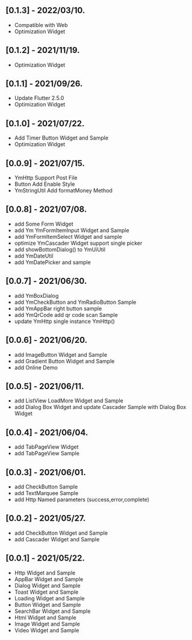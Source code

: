## [0.1.3] - 2022/03/10.
* Compatible with Web
* Optimization Widget

## [0.1.2] - 2021/11/19.
* Optimization Widget  

## [0.1.1] - 2021/09/26.
* Update Flutter 2.5.0  
* Optimization Widget  

## [0.1.0] - 2021/07/22.
* Add Timer Button Widget and Sample  
* Optimization Widget  

## [0.0.9] - 2021/07/15.
* YmHttp Support Post File  
* Button Add Enable Style  
* YmStringUtil Add formatMoney Method  

## [0.0.8] - 2021/07/08.  
* add Some Form Widget  
* add Ym YmFormItemInput Widget and Sample  
* add YmFormItemSelect Widget and sample  
* optimize YmCascader Widget support single picker  
* add showBottomDialog()  to YmUiUtil  
* add YmDateUtil  
* add YmDatePicker and sample  

## [0.0.7] - 2021/06/30.
* add YmBoxDialog  
* add YmCheckButton and YmRadioButton Sample  
* add YmAppBar right button sample  
* add YmQrCode add qr code scan Sample  
* update YmHttp single instance YmHttp()  

## [0.0.6] - 2021/06/20.
* add ImageButton Widget and Sample  
* add Gradient Button Widget and Sample  
* add Online Demo  

## [0.0.5] - 2021/06/11.
* add ListView LoadMore Widget and Sample  
* add Dialog Box Widget and update Cascader Sample with Dialog Box Widget  

## [0.0.4] - 2021/06/04. 
* add TabPageView Widget  
* add TabPageView Sample  

## [0.0.3] - 2021/06/01.
* add CheckButton Sample  
* add TextMarquee Sample  
* add Http Named parameters  (success,error,complete)  

## [0.0.2] - 2021/05/27.
* add CheckButton Widget and Sample  
* add Cascader Widget and Sample  

## [0.0.1] - 2021/05/22.
* Http Widget and Sample  
* AppBar Widget and Sample  
* Dialog Widget and Sample  
* Toast Widget and Sample  
* Loading Widget and Sample  
* Button Widget and Sample  
* SearchBar Widget and Sample  
* Html Widget and Sample  
* Image Widget and Sample  
* Video Widget and Sample  







